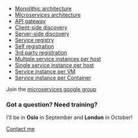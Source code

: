 ---
---
* [Monolithic architecture](/patterns/monolithic.html)
* [Microservices architecture](/patterns/microservices.html)
* [API gateway](/patterns/apigateway.html)
* [Client-side discovery](/patterns/client-side-discovery.html)
* [Server-side discovery](/patterns/server-side-discovery.html)
* [Service registry](/patterns/service-registry.html)
* [Self registration](/patterns/self-registration.html)
* [3rd party registration](/patterns/3rd-party-registration.html)
* [Multiple service instances per host](/patterns/deployment/multiple-services-per-host.html)
* [Single service instance per host](/patterns/deployment/single-service-per-host.html)
* [Service instance per VM](/patterns/deployment/service-per-vm.html)
* [Service instance per Container](/patterns/deployment/service-per-container.html)

Join the [microservices google group](https://groups.google.com/forum/#!forum/microservices)

<div class="bg-info well well-lg" style="width:80%;">
  <h3>Got a question? Need training?</h3>
  <p>I'll be in <b>Oslo</b> in September and <b>London</b> in October!</p>
  <a class="btn btn-primary" href="http://www.chrisrichardson.net/microserviceslanding.html">Contact me</a>
</div>
